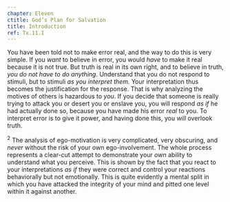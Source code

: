 ```yaml
---
chapter: Eleven
ctitle: God’s Plan for Salvation
title: Introduction
ref: Tx.11.I
---
```


You have been told not to make error real, and the way to do this is
very simple. If you *want* to believe in error, you would *have* to make
it real because it is not true. But truth is real in its own right, and
to believe in truth, *you do not have to do anything*. Understand that
you do not respond to stimuli, but to stimuli *as you interpret them.*
Your interpretation thus becomes the justification for the response.
That is why analyzing the motives of others is hazardous to *you*. If
you decide that someone is really trying to attack you or desert you or
enslave you, you will respond *as if* he had actually done so, because
you have made his error *real* to you. To interpret error is to give it
power, and having done this, you *will* overlook truth.

<sup>2</sup> The analysis of ego-motivation is very complicated, very obscuring,
and *never* without the risk of your own ego-involvement. The whole
process represents a clear-cut attempt to demonstrate your *own* ability
to understand what you perceive. This is shown by the fact that you
react to your interpretations *as if* they were correct and control your
reactions behaviorally but not emotionally. This is quite evidently a
mental split in which you have attacked the integrity of your mind and
pitted one level within it against another.

